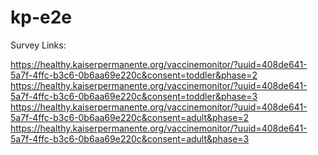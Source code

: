 # kp-e2e


Survey Links:

https://healthy.kaiserpermanente.org/vaccinemonitor/?uuid=408de641-5a7f-4ffc-b3c6-0b6aa69e220c&consent=toddler&phase=2
https://healthy.kaiserpermanente.org/vaccinemonitor/?uuid=408de641-5a7f-4ffc-b3c6-0b6aa69e220c&consent=toddler&phase=3
https://healthy.kaiserpermanente.org/vaccinemonitor/?uuid=408de641-5a7f-4ffc-b3c6-0b6aa69e220c&consent=adult&phase=2
https://healthy.kaiserpermanente.org/vaccinemonitor/?uuid=408de641-5a7f-4ffc-b3c6-0b6aa69e220c&consent=adult&phase=3
